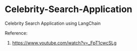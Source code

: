 # Celebrity-Search-Application
Celebrity Search Application using LangChain


Reference:
1. https://www.youtube.com/watch?v=_FpT1cwcSLg
